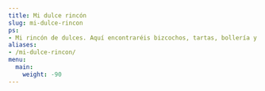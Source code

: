 ```yaml
---
title: Mi dulce rincón
slug: mi-dulce-rincon
ps:
- Mi rincón de dulces. Aquí encontraréis bizcochos, tartas, bollería y postres en general con un toque común de sencillez, dulzura y cariño. Espero que os gusten!
aliases:
- /mi-dulce-rincon/
menu:
  main:
    weight: -90
---
```

